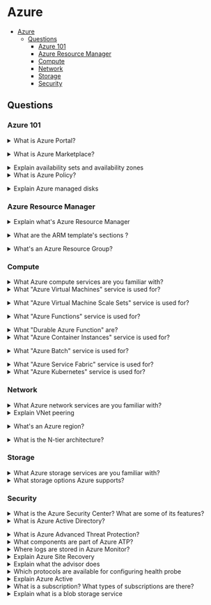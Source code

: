 # Azure

- [Azure](#azure)
  - [Questions](#questions)
    - [Azure 101](#azure-101)
    - [Azure Resource Manager](#azure-resource-manager)
    - [Compute](#compute)
    - [Network](#network)
    - [Storage](#storage)
    - [Security](#security)

## Questions

### Azure 101

<details>
<summary>What is Azure Portal?</summary><br><b>

[Microsoft Docs](https://docs.microsoft.com/en-us/learn/modules/intro-to-azure-fundamentals/what-is-microsoft-azure): "The Azure portal is a web-based, unified console that provides an alternative to command-line tools. With the Azure portal, you can manage your Azure subscription by using a graphical user interface."
</b></details>

<details>
<summary>What is Azure Marketplace?</summary><br><b>

[Microsoft Docs](https://docs.microsoft.com/en-us/learn/modules/intro-to-azure-fundamentals/what-is-microsoft-azure): "Azure marketplace helps connect users with Microsoft partners, independent software vendors, and startups that are offering their solutions and services, which are optimized to run on Azure."
</b></details>

<details>
<summary>Explain availability sets and availability zones</summary><br><b>
Availability Sets: Protect against failures within the same location (like grouping trees).
Availability Zones: Protect against larger, regional outages (like having separate farms in different areas).
An availability set is a logical grouping of VMs that allows Azure to understand how your application is built to provide redundancy and availability. It is recommended that two or more VMs are created within an availability set to provide for a highly available application and to meet the 99.95% Azure SLA.
</b></details>

<details>
<summary>What is Azure Policy?</summary><br><b>

[Microsoft Learn](https://learn.microsoft.com/en-us/azure/governance/policy/overview): "Azure Policy helps to enforce organizational standards and to assess compliance at-scale. Through its compliance dashboard, it provides an aggregated view to evaluate the overall state of the environment, with the ability to drill down to the per-resource, per-policy granularity. It also helps to bring your resources to compliance through bulk remediation for existing resources and automatic remediation for new resources."
</b></details>

<details>
<summary>Explain Azure managed disks</summary><br><b>
</b></details>

### Azure Resource Manager

<details>
<summary>Explain what's Azure Resource Manager</summary><br><b>

From [Azure docs](https://docs.microsoft.com/en-us/azure/azure-resource-manager/management/overview): "Azure Resource Manager is the deployment and management service for Azure. It provides a management layer that enables you to create, update, and delete resources in your Azure account. You use management features, like access control, locks, and tags, to secure and organize your resources after deployment."
</b></details>

<details>

<summary>What are the ARM template's sections ?</summary><br><b>

[Microsoft Learn](https://learn.microsoft.com/en-us/azure/azure-resource-manager/templates/overview): The template has the following sections:

Parameters - Provide values during deployment that allow the same template to be used with different environments.

Variables - Define values that are reused in your templates. They can be constructed from parameter values.

User-defined functions - Create customized functions that simplify your template.

Resources - Specify the resources to deploy.

Outputs - Return values from the deployed resources.
</b></details>

<details>

<summary>What's an Azure Resource Group?</summary><br><b>

From [Azure docs](https://docs.microsoft.com/en-us/azure/azure-resource-manager/management/manage-resource-groups-portal): "A resource group is a container that holds related resources for an Azure solution. The resource group can include all the resources for the solution, or only those resources that you want to manage as a group."
</b></details>

### Compute

<details>
<summary>What Azure compute services are you familiar with?</summary><br><b>

  * Azure Virtual Machines
  * Azure Batch
  * Azure Service Fabric
  * Azure Container Instances
  * Azure Virtual Machine Scale Sets
</b></details>

<details>

<summary>What "Azure Virtual Machines" service is used for?</summary><br><b>

Azure VMs support Windows and Linux OS. They can be used for hosting web servers, applications, backups, Databases, they can also be used as jump server or azure self-hosted agent for building and deploying apps.
</b></details>

<details>
<summary>What "Azure Virtual Machine Scale Sets" service is used for?</summary><br><b>

Scaling Linux or Windows virtual machines; it lets you create and manage a group of load balanced VMs. The number of VM instances can automatically increase or decrease in response to demand or a defined schedule.
</b></details>

<details>
<summary>What "Azure Functions" service is used for?</summary><br><b>

Azure Functions is the serverless compute service of Azure.
</b></details>

<details>
<summary>What "Durable Azure Function" are?</summary>
<br>

[Microsoft Learn](https://docs.microsoft.com/en-us/learn/modules/intro-to-azure-fundamentals/what-is-microsoft-azure): Durable Functions is an extension of Azure Functions that lets you write stateful functions in a serverless compute environment.
</details>

<details>
<summary>What "Azure Container Instances" service is used for?</summary><br><b>

Running containerized applications (without the need to provision virtual machines).
</b></details>

<details>
<summary>What "Azure Batch" service is used for?</summary><br><b>

Running parallel and high-performance computing applications
</b></details>

<details>
<summary>What "Azure Service Fabric" service is used for?</summary><br><b>
[Microsoft Documentation](https://learn.microsoft.com/en-us/azure/service-fabric/service-fabric-overview): Azure Service Fabric is a distributed systems platform used to build, deploy, and manage scalable microservices and containerized applications. 
</b></details>

<details>
<summary>What "Azure Kubernetes" service is used for?</summary><br><b>
</b></details>

### Network

<details>
<summary>What Azure network services are you familiar with?</summary><br><b>
</b></details>
<details>
<summary>Explain VNet peering</summary><br><b>

VNet peering enables connecting virtual networks. This means that you can route traffic between resources of the connected VNets privately through IPv4 addresses. Connecting VNets within the same region is known as regional VNet Peering, however connecting VNets across Azure regions is known as global VNet Peering.

</b></details>

<details>
<summary>What's an Azure region?</summary><br><b>

An Azure region is a set of datacenters deployed within an interval-defined and connected through a dedicated regional low-latency network.
</b></details>

<details>
<summary>What is the N-tier architecture?</summary><br><b>

N-tier architecture divides an application into logical layers and physical tiers. Each layer has a specific responsibility. Tiers are physically separated, running on separate machines. An N-tier application can have a closed layer architecture or an open layer architecture. N-tier architectures are typically implemented as infrastructure-as-service (IaaS) applications, with each tier running on a separate set of VMs
</b></details>

### Storage

<details>
<summary>What Azure storage services are you familiar with?</summary><br><b>
</b></details>

<details>
<summary>What storage options Azure supports?</summary><br><b>
</b></details>

### Security

<details>
<summary>What is the Azure Security Center? What are some of its features?</summary><br><b>

It's a monitoring service that provides threat protection across all of the services in Azure.
More specifically, it:

* Provides security recommendations based on your usage
* Monitors security settings and continuously all the services
* Analyzes and identifies potential inbound attacks
* Detects and blocks malware using machine learning
</b></details>

<details>
<summary>What is Azure Active Directory?</summary><br><b>

Azure AD is a cloud-based identity service. You can use it as a standalone service or integrate it with existing Active Directory service you already running.
</b></details>

<details>
<summary>What is Azure Advanced Threat Protection?</summary><br><b>
</b></details>

<details>
<summary>What components are part of Azure ATP?</summary><br><b>
</b></details>

<details>
<summary>Where logs are stored in Azure Monitor?</summary><br><b>
</b></details>

<details>
<summary>Explain Azure Site Recovery</summary><br><b>
</b></details>

<details>
<summary>Explain what the advisor does</summary><br><b>
</b></details>

<details>

<summary>Which protocols are available for configuring health probe</summary><br><b>
</b></details>

<details>
<summary>Explain Azure Active</summary><br><b>
</b></details>

<details>
<summary>What is a subscription? What types of subscriptions are there?</summary><br><b>
</b></details>

<details>
<summary>Explain what is a blob storage service</summary><br><b>
</b></details>
